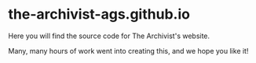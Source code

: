 # the-archivist-ags.github.io

Here you will find the source code for The Archivist's website.

Many, many hours of work went into creating this, and we hope you like it!
